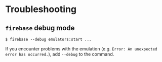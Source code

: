 # Troubleshooting

## `firebase` debug mode

```
$ firebase --debug emulators:start ...
```

If you encounter problems with the emulation (e.g. `Error: An unexpected error has occurred.`), add `--debug` to the command.

